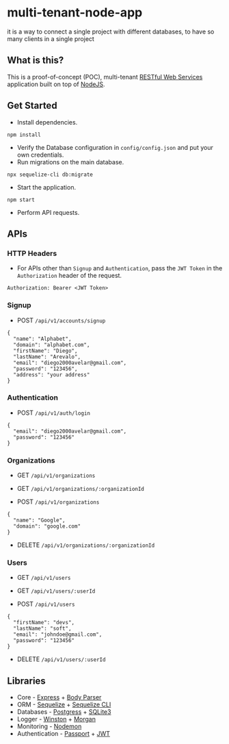 # multi-tenant-node-app
it is a way to connect a single project with different databases, to have so many clients in a single project
## What is this?

This is a proof-of-concept (POC), multi-tenant [RESTful Web Services](https://restfulapi.net/) application built on top of [NodeJS](https://nodejs.org/en/).

## Get Started

* Install dependencies.
```
npm install
```
* Verify the Database configuration in `config/config.json` and put your own credentials.
* Run migrations on the main database.
```
npx sequelize-cli db:migrate
```
* Start the application.
```
npm start
```
* Perform API requests.

## APIs

### HTTP Headers

* For APIs other than `Signup` and `Authentication`, pass the `JWT Token` in the `Authorization` header of the request.

```
Authorization: Bearer <JWT Token>
```

### Signup

* POST `/api/v1/accounts/signup`

```
{
  "name": "Alphabet",
  "domain": "alphabet.com",
  "firstName": "Diego",
  "lastName": "Arevalo",
  "email": "diego2000avelar@gmail.com",
  "password": "123456",
  "address": "your address"
}
```

### Authentication

* POST `/api/v1/auth/login`

```
{
  "email": "diego2000avelar@gmail.com",
  "password": "123456"
}
```

### Organizations

* GET `/api/v1/organizations`

* GET `/api/v1/organizations/:organizationId`

* POST `/api/v1/organizations`

```
{
  "name": "Google",
  "domain": "google.com"
}
```

* DELETE `/api/v1/organizations/:organizationId`

### Users

* GET `/api/v1/users`

* GET `/api/v1/users/:userId`

* POST `/api/v1/users`

```
{
  "firstName": "devs",
  "lastName": "soft",
  "email": "johndoe@gmail.com",
  "password": "123456"
}
```

* DELETE `/api/v1/users/:userId`

## Libraries

* Core - [Express](https://www.npmjs.com/package/express) + [Body Parser](https://www.npmjs.com/package/body-parser)
* ORM - [Sequelize](https://www.npmjs.com/package/sequelize) + [Sequelize CLI](https://www.npmjs.com/package/sequelize-cli)
* Databases - [Postgress](https://www.npmjs.com/package/pg) + [SQLite3](https://www.npmjs.com/package/sqlite3)
* Logger - [Winston](https://www.npmjs.com/package/winston) + [Morgan](https://www.npmjs.com/package/morgan)
* Monitoring - [Nodemon](https://www.npmjs.com/package/nodemon)
* Authentication - [Passport](https://www.npmjs.com/package/passport) + [JWT](https://www.npmjs.com/package/passport-jwt)
